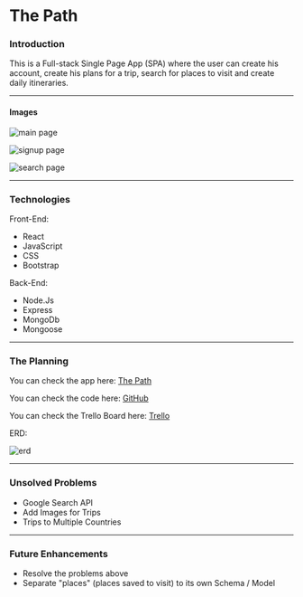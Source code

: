 # The Path

### Introduction

This is a Full-stack Single Page App (SPA) where the user can create his account, create his plans for a trip, search for places to visit and create daily itineraries.

---

#### Images

![main page](https://i.imgur.com/QkThw33.jpg)

![signup page](https://i.imgur.com/Y3kzm1m.png)

![search page](https://i.imgur.com/T6EeL3C.png)

---

### Technologies

Front-End:

-   React
-   JavaScript
-   CSS
-   Bootstrap

Back-End:

-   Node.Js
-   Express
-   MongoDb
-   Mongoose

---

### The Planning

You can check the app here: [The Path](https://the-path.herokuapp.com/)

You can check the code here: [GitHub](https://github.com/suzynakayama/the-path)

You can check the Trello Board here: [Trello](https://trello.com/b/qcRIXb2S/the-path)

ERD:

![erd](https://i.imgur.com/lDtZ63L.png)

---

### Unsolved Problems

-   Google Search API
-   Add Images for Trips
-   Trips to Multiple Countries

---

### Future Enhancements

-   Resolve the problems above
-   Separate "places" (places saved to visit) to its own Schema / Model

<!-- This project was bootstrapped with [Create React App](https://github.com/facebook/create-react-app).

## Available Scripts

In the project directory, you can run:

### `npm start`

Runs the app in the development mode.<br />
Open [http://localhost:3000](http://localhost:3000) to view it in the browser.

The page will reload if you make edits.<br />
You will also see any lint errors in the console.

### `npm test`

Launches the test runner in the interactive watch mode.<br />
See the section about [running tests](https://facebook.github.io/create-react-app/docs/running-tests) for more information.

### `npm run build`

Builds the app for production to the `build` folder.<br />
It correctly bundles React in production mode and optimizes the build for the best performance.

The build is minified and the filenames include the hashes.<br />
Your app is ready to be deployed!

See the section about [deployment](https://facebook.github.io/create-react-app/docs/deployment) for more information.

### `npm run eject`

**Note: this is a one-way operation. Once you `eject`, you can’t go back!**

If you aren’t satisfied with the build tool and configuration choices, you can `eject` at any time. This command will remove the single build dependency from your project.

Instead, it will copy all the configuration files and the transitive dependencies (Webpack, Babel, ESLint, etc) right into your project so you have full control over them. All of the commands except `eject` will still work, but they will point to the copied scripts so you can tweak them. At this point you’re on your own.

You don’t have to ever use `eject`. The curated feature set is suitable for small and middle deployments, and you shouldn’t feel obligated to use this feature. However we understand that this tool wouldn’t be useful if you couldn’t customize it when you are ready for it.

## Learn More

You can learn more in the [Create React App documentation](https://facebook.github.io/create-react-app/docs/getting-started).

To learn React, check out the [React documentation](https://reactjs.org/).

### Code Splitting

This section has moved here: https://facebook.github.io/create-react-app/docs/code-splitting

### Analyzing the Bundle Size

This section has moved here: https://facebook.github.io/create-react-app/docs/analyzing-the-bundle-size

### Making a Progressive Web App

This section has moved here: https://facebook.github.io/create-react-app/docs/making-a-progressive-web-app

### Advanced Configuration

This section has moved here: https://facebook.github.io/create-react-app/docs/advanced-configuration

### Deployment

This section has moved here: https://facebook.github.io/create-react-app/docs/deployment

### `npm run build` fails to minify

This section has moved here: https://facebook.github.io/create-react-app/docs/troubleshooting#npm-run-build-fails-to-minify -->

